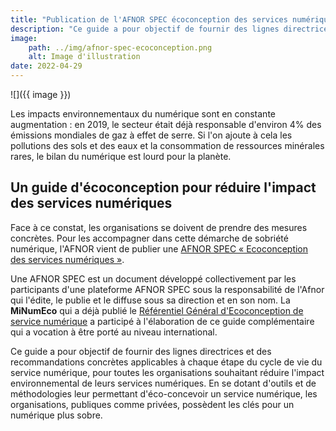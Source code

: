 ```yaml
---
title: "Publication de l'AFNOR SPEC écoconception des services numériques"
description: "Ce guide a pour objectif de fournir des lignes directrices et des recommandations concrètes applicables à chaque étape du cycle de vie du service numérique, pour toutes les organisations souhaitant réduire l'impact environnemental de leurs services numériques."
image:
    path: ../img/afnor-spec-ecoconception.png
    alt: Image d'illustration
date: 2022-04-29
---
```


![]({{ image }})

Les impacts environnementaux du numérique sont en constante augmentation : en 2019, le secteur était déjà responsable d'environ 4% des émissions mondiales de gaz à effet de serre. Si l'on ajoute à cela les pollutions des sols et des eaux et la consommation de ressources minérales rares, le bilan du numérique est lourd pour la planète.

## Un guide d'écoconception pour réduire l'impact des services numériques

Face à ce constat, les organisations se doivent de prendre des mesures concrètes. Pour les accompagner dans cette démarche de sobriété numérique, l'AFNOR vient de publier une [AFNOR SPEC « Ecoconception des services numériques »](https://www.boutique.afnor.org/fr-fr/norme/afnor-spec-2201/ecoconception-des-services-numeriques/fa203506/323315).

Une AFNOR SPEC est un document développé collectivement par les participants d'une plateforme AFNOR SPEC sous la responsabilité de l'Afnor qui l'édite, le publie et le diffuse sous sa direction et en son nom. La **MiNumEco** qui a déjà publié le [Référentiel Général d'Ecoconception de service numérique](/publications/referentiel-general-ecoconception/) a participé à l'élaboration de ce guide complémentaire qui a vocation à être porté au niveau international.

Ce guide a pour objectif de fournir des lignes directrices et des recommandations concrètes applicables à chaque étape du cycle de vie du service numérique, pour toutes les organisations souhaitant réduire l'impact environnemental de leurs services numériques. En se dotant d'outils et de méthodologies leur permettant d'éco-concevoir un service numérique, les organisations, publiques comme privées, possèdent les clés pour un numérique plus sobre.
